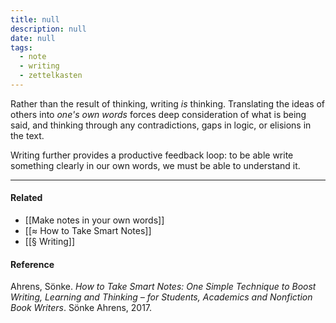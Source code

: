```yaml
---
title: null
description: null
date: null
tags:
  - note
  - writing
  - zettelkasten
---
```


Rather than the result of thinking, writing _is_ thinking. Translating the ideas of others into _one's own words_ forces deep consideration of what is being said, and thinking through any contradictions, gaps in logic, or elisions in the text.

Writing further provides a productive feedback loop: to be able write something clearly in our own words, we must be able to understand it.

---

#### Related

- [[Make notes in your own words]]
- [[≈ How to Take Smart Notes]]
- [[§ Writing]]

#### Reference

Ahrens, Sönke. _How to Take Smart Notes: One Simple Technique to Boost Writing, Learning and Thinking – for Students, Academics and Nonfiction Book Writers_. Sönke Ahrens, 2017.

